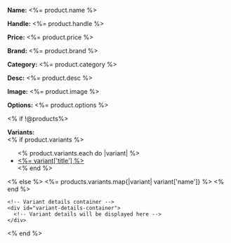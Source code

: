 <div id="<%= dom_id product %>">
  <!-- Other product information here -->
  <p>
    <strong>Name:</strong>
    <%= product.name %>
  </p>

  <p>
    <strong>Handle:</strong>
    <%= product.handle %>
  </p>

  <p>
    <strong>Price:</strong>
    <%= product.price %>
  </p>

  <p>
    <strong>Brand:</strong>
    <%= product.brand %>
  </p>

  <p>
    <strong>Category:</strong>
    <%= product.category %>
  </p>

  <p>
    <strong>Desc:</strong>
    <%= product.desc %>
  </p>

  <p>
    <strong>Image:</strong>
    <%= product.image %>
  </p>

  <p>
    <strong>Options:</strong>
    <%= product.options %>
  </p>


<% if !@products%> <!-- if on index.html -->
    <p>
      <strong>Variants:</strong>
      <br>
      <% if product.variants %>
        <ul class="variant-links">
          <% product.variants.each do |variant| %>
            <li>
              <a href="#" class="variant-link" data-id="<%= variant['name'] %>" data-title="<%= variant['title'] %>" data-price="<%= variant['price'] %>" data-image="<%= variant['image'] %>">
                <%= variant['title'] %>
              </a>
            </li>
          <% end %>
        </ul>
      <% else %>
        <%= products.variants.map{|variant| variant['name']} %> <!-- if not on index.html-->
      <% end %>
    </p>

    <!-- Variant details container -->
    <div id="variant-details-container">
      <!-- Variant details will be displayed here -->
    </div>
  </div>

  <script>
    document.addEventListener('DOMContentLoaded', function () {
      const variantLinks = document.querySelectorAll('.variant-link');
      const variantDetailsContainer = document.getElementById('variant-details-container');

      variantLinks.forEach(link => {
        link.addEventListener('click', function (event) {
          event.preventDefault();
          const variantId = this.dataset.id;
          const variantTitle = this.dataset.title;
          const variantPrice = this.dataset.price;
          const variantImage = this.dataset.image;

          // Display variant details
          variantDetailsContainer.innerHTML = `
            <h2>${variantTitle}</h2>
            <ul>
              <li>Name: ${variantTitle}</li>
              <li>Price: ${variantPrice}</li>
              <li>Image: <img src="${variantImage}" alt="${variantTitle}"></li>
            </ul>
          `;
        });
      });
    });
  </script>
<% end %>

